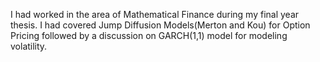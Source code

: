 I had worked in the area of Mathematical Finance during my final year thesis.
I had covered Jump Diffusion Models(Merton and Kou) for Option Pricing followed by a discussion on GARCH(1,1) model for modeling volatility. 
